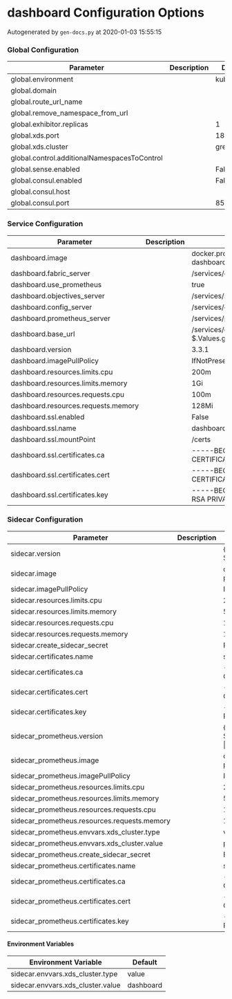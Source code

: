 # dashboard Configuration Options

Autogenerated by `gen-docs.py` at 2020-01-03 15:55:15

### Global Configuration

| Parameter                                    | Description | Default    |
|----------------------------------------------|-------------|------------|
| global.environment                           |             | kubernetes |
| global.domain                                |             |            |
| global.route_url_name                        |             |            |
| global.remove_namespace_from_url             |             |            |
| global.exhibitor.replicas                    |             | 1          |
| global.xds.port                              |             | 18000      |
| global.xds.cluster                           |             | greymatter |
| global.control.additionalNamespacesToControl |             |            |
| global.sense.enabled                         |             | False      |
| global.consul.enabled                        |             | False      |
| global.consul.host                           |             |            |
| global.consul.port                           |             | 8500       |

### Service Configuration

| Parameter                           | Description | Default                                                                                            |
|-------------------------------------|-------------|----------------------------------------------------------------------------------------------------|
| dashboard.image                     |             | docker.production.deciphernow.com/deciphernow/gm-dashboard:{{ $.Values.global.dashboard.version }} |
| dashboard.fabric_server             |             | /services/catalog/latest/                                                                          |
| dashboard.use_prometheus            |             | true                                                                                               |
| dashboard.objectives_server         |             | /services/slo/latest/                                                                              |
| dashboard.config_server             |             | /services/gm-control-api/latest/v1.0                                                               |
| dashboard.prometheus_server         |             | /services/prometheus/latest/api/v1/                                                                |
| dashboard.base_url                  |             | /services/dashboard/{{ $.Values.global.dashboard.version }}/                                       |
| dashboard.version                   |             | 3.3.1                                                                                              |
| dashboard.imagePullPolicy           |             | IfNotPresent                                                                                       |
| dashboard.resources.limits.cpu      |             | 200m                                                                                               |
| dashboard.resources.limits.memory   |             | 1Gi                                                                                                |
| dashboard.resources.requests.cpu    |             | 100m                                                                                               |
| dashboard.resources.requests.memory |             | 128Mi                                                                                              |
| dashboard.ssl.enabled               |             | False                                                                                              |
| dashboard.ssl.name                  |             | dashboard-certs                                                                                    |
| dashboard.ssl.mountPoint            |             | /certs                                                                                             |
| dashboard.ssl.certificates.ca       |             | -----BEGIN CERTIFICATE----- ... -----END CERTIFICATE-----                                          |
| dashboard.ssl.certificates.cert     |             | -----BEGIN CERTIFICATE----- ... -----END CERTIFICATE-----                                          |
| dashboard.ssl.certificates.key      |             | -----BEGIN RSA PRIVATE KEY----- ... -----END RSA PRIVATE KEY-----                                  |

### Sidecar Configuration

| Parameter                                    | Description | Default                                                                                                |
|----------------------------------------------|-------------|--------------------------------------------------------------------------------------------------------|
| sidecar.version                              |             | {{- $.Values.global.dashboard.sidecar.version \| default $.Values.global.sidecar.version }}            |
| sidecar.image                                |             | docker.production.deciphernow.com/deciphernow/gm-proxy:{{ tpl $.Values.sidecar.version $ }}            |
| sidecar.imagePullPolicy                      |             | IfNotPresent                                                                                           |
| sidecar.resources.limits.cpu                 |             | 200m                                                                                                   |
| sidecar.resources.limits.memory              |             | 512Mi                                                                                                  |
| sidecar.resources.requests.cpu               |             | 100m                                                                                                   |
| sidecar.resources.requests.memory            |             | 128Mi                                                                                                  |
| sidecar.create_sidecar_secret                |             | False                                                                                                  |
| sidecar.certificates.name                    |             | sidecar                                                                                                |
| sidecar.certificates.ca                      |             | -----BEGIN CERTIFICATE----- ... -----END CERTIFICATE-----                                              |
| sidecar.certificates.cert                    |             | -----BEGIN CERTIFICATE----- ... -----END CERTIFICATE-----                                              |
| sidecar.certificates.key                     |             | -----BEGIN RSA PRIVATE KEY----- ... -----END RSA PRIVATE KEY-----                                      |
| sidecar_prometheus.version                   |             | {{- $.Values.global.dashboard.prometheus_sidecar.version \| default $.Values.global.sidecar.version }} |
| sidecar_prometheus.image                     |             | docker.production.deciphernow.com/deciphernow/gm-proxy:{{ tpl $.Values.sidecar_prometheus.version $ }} |
| sidecar_prometheus.imagePullPolicy           |             | IfNotPresent                                                                                           |
| sidecar_prometheus.resources.limits.cpu      |             | 200m                                                                                                   |
| sidecar_prometheus.resources.limits.memory   |             | 512Mi                                                                                                  |
| sidecar_prometheus.resources.requests.cpu    |             | 100m                                                                                                   |
| sidecar_prometheus.resources.requests.memory |             | 128Mi                                                                                                  |
| sidecar_prometheus.envvars.xds_cluster.type  |             | value                                                                                                  |
| sidecar_prometheus.envvars.xds_cluster.value |             | prometheus                                                                                             |
| sidecar_prometheus.create_sidecar_secret     |             | False                                                                                                  |
| sidecar_prometheus.certificates.name         |             | sidecar                                                                                                |
| sidecar_prometheus.certificates.ca           |             | -----BEGIN CERTIFICATE----- ... -----END CERTIFICATE-----                                              |
| sidecar_prometheus.certificates.cert         |             | -----BEGIN CERTIFICATE----- ... -----END CERTIFICATE-----                                              |
| sidecar_prometheus.certificates.key          |             | -----BEGIN RSA PRIVATE KEY----- ... -----END RSA PRIVATE KEY-----                                      |

#### Environment Variables

| Environment Variable              | Default   |
|-----------------------------------|-----------|
| sidecar.envvars.xds_cluster.type  | value     |
| sidecar.envvars.xds_cluster.value | dashboard |

